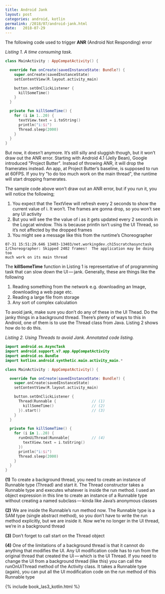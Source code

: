 ```yaml
---
title: Android Jank
layout: post
categories: android, kotlin
permalink: /2018/07/android-jank.html
date:   2018-07-29 
---
```


The following code used to trigger **ANR** (Android Not Responding) error

_Listing 1. A time consuming task._
```kotlin  
class MainActivity : AppCompatActivity() {

  override fun onCreate(savedInstanceState: Bundle?) {
    super.onCreate(savedInstanceState)
    setContentView(R.layout.activity_main)

    button.setOnClickListener {
      killSomeTime()
    }
  }

  private fun killSomeTime() {
    for (i in 1..20) {
      textView.text = i.toString()
      println("i:$i")
      Thread.sleep(2000)
    }
  }
}
```

But now, it doesn’t anymore. It’s still silly and sluggish though, but it won’t draw out the ANR error. Starting with Android 4.1 (Jelly Bean), Google introduced "Project Butter". Instead of throwing ANR, it will drop the framerates instead. An app, at Project Butter’s baseline, is supposed to run at 60FPS. If you try "to do too much work on the main thread", the runtime will start dropping framerates.

The sample code above won’t draw out an ANR error, but if you run it, you will notice the following;

1. You expect that the TextView will refresh every 2 seconds to show the current value of i. It won’t. The frames are gonna drop, so you won’t see any UI activity
2. But you will see the the value of i as it gets updated every 2 seconds in the Logcat window. This is because println isn’t using the UI Thread, so it’s not affected by the dropped frames
3. You might see a message like this from the runtime’s Choreographer
```
07-31 15:51:29.646 13403-13403/net.workingdev.ch15scratchasynctask
I/Choreographer: Skipped 2402 frames!  The application may be doing too 
much work on its main thread
```

The **killSomeTime** function in Listing 1 is representative of of programming task that can slow down the UI — jank. Generally, these are things like the following

1. Reading something from the network e.g. downloading an Image, downloading a web page etc.
2. Reading a large file from storage
3. Any sort of complex calculation

To avoid jank, make sure you don’t do any of these in the UI Thead. Do the janky things in a background thread. There’s plenty of ways to this in Android, one of them is to use the Thread class from Java. Listing 2 shows how do to do this.

_Listing 2. Using Threads to avoid Jank. Annotated code listing._
```kotlin
import android.os.AsyncTask
import android.support.v7.app.AppCompatActivity
import android.os.Bundle
import kotlinx.android.synthetic.main.activity_main.*

class MainActivity : AppCompatActivity() {

  override fun onCreate(savedInstanceState: Bundle?) {
    super.onCreate(savedInstanceState)
    setContentView(R.layout.activity_main)

    button.setOnClickListener {
      Thread(Runnable {                // (1)
        killSomeTime()                 // (2)
      }).start()                       // (3)
    }
  }

  private fun killSomeTime() {
    for (i in 1..20) {
      runOnUiThread(Runnable{          // (4)
        textView.text = i.toString()
      })
      println("i:$i")
      Thread.sleep(2000)
    }
  }
}
```

**(1)** To create a background thread, you need to create an instance of Runnable type (Thread) and start it. The Thread constructor takes a Runnable type and executes whatever is inside the run method. I used an object expression in this line to create an instance of a Runnable type without creating a named subclass — kinda like Java’s anonymous classes

**(2)** We are inside the Runnable’s run method now. The Runnable type is a SAM type (single abstract method), so you don’t have to write the run method explicitly, but we are inside it. Now we’re no longer in the UI thread, we’re in a background thread

**(3)** Don’t forget to call start on the Thread object

**(4)** One of the limitations of a background thread is that it cannot do anything that modifies the UI. Any UI modification code has to run from the original thread that created the UI — which is the UI Thread. If you need to change the UI from a background thread (like this) you can call the runOnUiThread method of the Activity class. It takes a Runnable type (again), you can put all the UI modification code on the run method of this Runnable type
 

{% include book_las3_kotlin.html %}